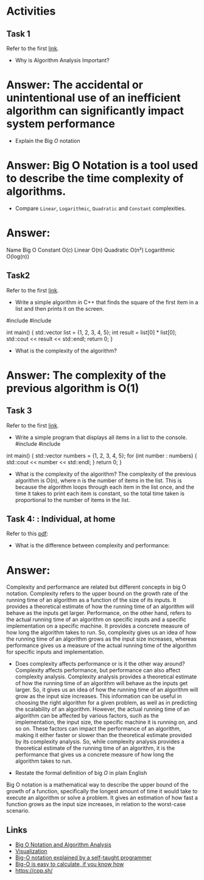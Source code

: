 # Activities

## Task 1

Refer to the first [link](#links).

- Why is Algorithm Analysis Important?
# Answer: The accidental or unintentional use of an inefficient algorithm can significantly impact system performance
- Explain the Big $O$ notation
# Answer: Big O Notation is a tool used to describe the time complexity of algorithms.
- Compare `Linear`, `Logarithmic`, `Quadratic` and `Constant` complexities.
# Answer:
Name	      Big O
Constant	  O(c)
Linear	    O(n)
Quadratic	  O(n²)
Logarithmic	O(log(n))

## Task2

Refer to the first [link](#links).

- Write a simple algorithm in C++ that finds the square of the first item in a list and then prints it on the screen.

#include <iostream>
#include <vector>

int main() {
  std::vector<int> list = {1, 2, 3, 4, 5};
  int result = list[0] * list[0];
  std::cout << result << std::endl;
  return 0;
}
- What is the complexity of the algorithm?
# Answer: The complexity of the previous algorithm is O(1)

## Task 3

Refer to the first [link](#links).

- Write a simple program that displays all items in a list to the console.
#include <iostream>
#include <vector>

int main() {
  std::vector<int> numbers = {1, 2, 3, 4, 5};
  for (int number : numbers) {
    std::cout << number << std::endl;
  }
  return 0;
}
- What is the complexity of the algorithm?
The complexity of the previous algorithm is O(n), where n is the number of items in the list. This is because the algorithm loops through each item in the list once, and the time it takes to print each item is constant, so the total time taken is proportional to the number of items in the list.


## Task 4: : Individual, at home

Refer to this [pdf](./big_o.pdf):

- What is the difference between complexity and performance:
#  Answer:
Complexity and performance are related but different concepts in big O notation.
    Complexity refers to the upper bound on the growth rate of the running time of an algorithm as a function of the size of its inputs. It provides a theoretical estimate of how the running time of an algorithm will behave as the inputs get larger.
    Performance, on the other hand, refers to the actual running time of an algorithm on specific inputs and a specific implementation on a specific machine. It provides a concrete measure of how long the algorithm takes to run.
So, complexity gives us an idea of how the running time of an algorithm grows as the input size increases, whereas performance gives us a measure of the actual running time of the algorithm for specific inputs and implementation.

- Does complexity affects performance or is it the other way around?
Complexity affects performance, but performance can also affect complexity analysis.
Complexity analysis provides a theoretical estimate of how the running time of an algorithm will behave as the inputs get larger. So, it gives us an idea of how the running time of an algorithm will grow as the input size increases. This information can be useful in choosing the right algorithm for a given problem, as well as in predicting the scalability of an algorithm.
However, the actual running time of an algorithm can be affected by various factors, such as the implementation, the input size, the specific machine it is running on, and so on. These factors can impact the performance of an algorithm, making it either faster or slower than the theoretical estimate provided by its complexity analysis.
So, while complexity analysis provides a theoretical estimate of the running time of an algorithm, it is the performance that gives us a concrete measure of how long the algorithm takes to run.

- Restate the formal definition of big $O$ in plain English

Big O notation is a mathematical way to describe the upper bound of the growth of a function, specifically the longest amount of time it would take to execute an algorithm or solve a problem. It gives an estimation of how fast a function grows as the input size increases, in relation to the worst-case scenario.

## Links

- [Big O Notation and Algorithm Analysis ](https://stackabuse.com/big-o-notation-and-algorithm-analysis-with-python-examples/)
- [Visualization](https://www.cs.usfca.edu/~galles/visualization/Search.html)
- [Big-O notation explained by a self-taught programmer](https://justin.abrah.ms/computer-science/big-o-notation-explained.html)
- [Big-O is easy to calculate, if you know how](https://justin.abrah.ms/computer-science/how-to-calculate-big-o.html)
- https://cpp.sh/
